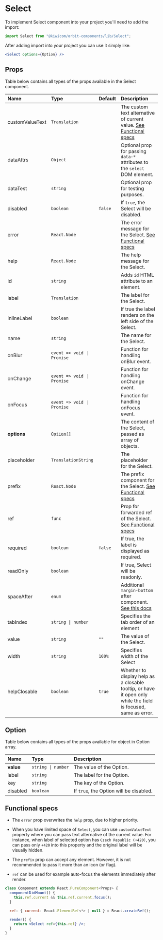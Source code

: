 # Select

To implement Select component into your project you'll need to add the import:

```jsx
import Select from "@kiwicom/orbit-components/lib/Select";
```

After adding import into your project you can use it simply like:

```jsx
<Select options={Option} />
```

## Props

Table below contains all types of the props available in the Select component.

| Name            | Type                       | Default | Description                                                                                                                                                    |
| :-------------- | :------------------------- | :------ | :------------------------------------------------------------------------------------------------------------------------------------------------------------- |
| customValueText | `Translation`              |         | The custom text alternative of current value. [See Functional specs](#functional-specs)                                                                        |
| dataAttrs       | `Object`                   |         | Optional prop for passing `data-*` attributes to the `select` DOM element.                                                                                     |
| dataTest        | `string`                   |         | Optional prop for testing purposes.                                                                                                                            |
| disabled        | `boolean`                  | `false` | If `true`, the Select will be disabled.                                                                                                                        |
| error           | `React.Node`               |         | The error message for the Select. [See Functional specs](#functional-specs)                                                                                    |
| help            | `React.Node`               |         | The help message for the Select.                                                                                                                               |
| id              | `string`                   |         | Adds `id` HTML attribute to an element.                                                                                                                        |
| label           | `Translation`              |         | The label for the Select.                                                                                                                                      |
| inlineLabel     | `boolean`                  |         | If true the label renders on the left side of the Select.                                                                                                      |
| name            | `string`                   |         | The name for the Select.                                                                                                                                       |
| onBlur          | `event => void \| Promise` |         | Function for handling onBlur event.                                                                                                                            |
| onChange        | `event => void \| Promise` |         | Function for handling onChange event.                                                                                                                          |
| onFocus         | `event => void \| Promise` |         | Function for handling onFocus event.                                                                                                                           |
| **options**     | [`Option[]`](#option)      |         | The content of the Select, passed as array of objects.                                                                                                         |
| placeholder     | `TranslationString`        |         | The placeholder for the Select.                                                                                                                                |
| prefix          | `React.Node`               |         | The prefix component for the Select. [See Functional specs](#functional-specs)                                                                                 |
| ref             | `func`                     |         | Prop for forwarded ref of the Select. [See Functional specs](#functional-specs)                                                                                |
| required        | `boolean`                  | `false` | If true, the label is displayed as required.                                                                                                                   |
| readOnly        | `boolean`                  |         | If true, Select will be readonly.                                                                                                                              |
| spaceAfter      | `enum`                     |         | Additional `margin-bottom` after component. [See this docs](https://github.com/kiwicom/orbit/tree/master/packages/orbit-components/src/common/getSpacingToken) |
| tabIndex        | `string \| number`         |         | Specifies the tab order of an element                                                                                                                          |
| value           | `string`                   | `""`    | The value of the Select.                                                                                                                                       |
| width           | `string`                   | `100%`  | Specifies width of the Select                                                                                                                                  |
| helpClosable    | `boolean`                  | `true`  | Whether to display help as a closable tooltip, or have it open only while the field is focused, same as error.                                                 |

## Option

Table below contains all types of the props available for object in Option array.

| Name      | Type               | Description                             |
| :-------- | :----------------- | :-------------------------------------- |
| **value** | `string \| number` | The value of the Option.                |
| label     | `string`           | The label for the Option.               |
| key       | `string`           | The key of the Option.                  |
| disabled  | `boolean`          | If `true`, the Option will be disabled. |

## Functional specs

- The `error` prop overwrites the `help` prop, due to higher priority.

- When you have limited space of `Select`, you can use `customValueText` property where you can pass text alternative of the current value. For instance, when label of selected option has `Czech Republic (+420)`, you can pass only `+420` into this property and the original label will be visually hidden.

- The `prefix` prop can accept any element. However, it is not recommended to pass it more than an icon (or flag).

- `ref` can be used for example auto-focus the elements immediately after render.

```jsx
class Component extends React.PureComponent<Props> {
  componentDidMount() {
    this.ref.current && this.ref.current.focus();
  }

  ref: { current: React.ElementRef<*> | null } = React.createRef();

  render() {
    return <Select ref={this.ref} />;
  }
}
```
